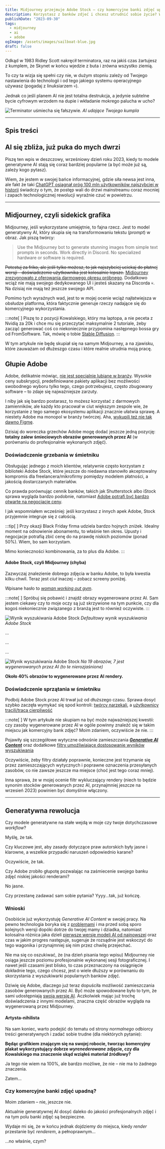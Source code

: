 ```yaml
---
title: Midjourney przejmuje Adobe Stock – czy komercyjne banki zdjęć upadną?
description: Korzystasz z banków zdjeć i chcesz utrudnić sobie życie? Wybierz Adobe Stock i zacznij walić głową w ścianę!
publishDate: "2023-09-30"
tags:
  - midjourney
  - ai
  - adobe
ogImage: /assets/images/sailboat-blue.jpg
draft: false
---
```


Odkąd w 1983 Ridley Scott nakręcił terminatora, raz na jakiś czas żartujesz z kumplem, że Skynet w końcu wjedzie z buta i zrówna wszystko ziemią.

To czy ta wizja się spełni czy nie, w dużym stopniu zależy od Twojego nastawienia do technologii i od tego jakiego systemu operacyjnego używasz (pogadaj z linuksiarzem 💀).

Jednak co jeśli planem AI nie jest totalna destrukcja, a jedynie subtelne bycie cyfrowym wrzodem na dupie i wkładanie mokrego palucha w ucho?

![Terminator uśmiecha się fałszywie.](/assets/gifs/fake-smile-arnold.gif)
*AI udające Twojego kumpla*

---

## Spis treści

## AI się zbliża, już puka do mych dwrzi

Piszę ten wpis w deszczowy, wrześniowy dzień roku 2023, kiedy to modele generatywne AI stają się coraz bardziej popularne (a być może już są, zależy kogo pytasz).

Wiem, że jestem w swojej bańce informacyjnej, gdzie siła newsa jest inna, ale fakt że taki [ChatGPT osiągnął próg 100 mln użytkowników najszybciej w historii](https://www.reuters.com/technology/chatgpt-sets-record-fastest-growing-user-base-analyst-note-2023-02-01/) świadczy o tym, że postęp wali do drzwi mainstreamu coraz mocniej i zapach technologicznej rewolucji wyraźnie czuć w powietrzu.

---

## Midjourney, czyli sidekick grafika

Midjourney, jeśli wykorzystane umiejętnie, to fajna rzecz. Jest to model generatywny AI, który skupia się na transformowaniu tekstu (*prompt*) w obraz. Jak piszą twórcy:

>Use the Midjourney bot to generate stunning images from simple text prompts in seconds. Work directly in Discord. No specialized hardware or software is required.

~~Potestuj za friko, ale jeśli tylko możesz, to jak najszybciej uciekaj do płatnej wersji – doświadczenie użytkownika jest kolosalnie lepsze.~~
[Midjourney zrezygnowało z oferowania darmowego okresu próbnego](https://help.midjourney.com/en/articles/8150088-is-there-a-free-trial). Dodatkowo wciąż nie mają swojego dedykowanego UI i jesteś skazany na Discorda 💀. Na dzisiaj nie mają też jeszcze swojego API.

Pomimo tych wyraźnych wad, jest to w mojej ocenie wciąż najłatwiejsza w obsłudze platforma, która faktycznie generuje rzeczy nadające się do komercyjnego wykorzystania.

:::note[ ]
Piszę to z pozycji Kowalskiego, który ma laptopa, a nie peceta z Nvidią za 20k i chce mu się przeczytać maksymalnie 2 tutoriale, żeby zacząć generować coś co niekoniecznie przypomina następnego bossa gry od FromSoftware. Tak, mówię o tobie [Stable Diffusion](https://github.com/AUTOMATIC1111/stable-diffusion-webui).
:::

W tym artykule nie będę skupiał się na samym Midjourney, a na zjawisku, które zauważam od dłużeszgo czasu i które realnie utrudnia moją pracę.

## Głupie Adobe

Adobe, delikatnie mówiąc, [nie jest specjalnie lubiane w branży](https://www.youtube.com/watch?v=jqyfN2svM3Y). Wysokie ceny subskrypcji, predefiniowane pakiety aplikacji bez możliwości swobodnego wyboru tylko tego, czego potrzebujesz, często zbugowany software – to zdaje się najważniejsze zarzuty.

I niby jak się bardzo postarasz, to możesz korzystać z darmowych zamienników, ale każdy kto pracował w ciut większym zespole wie, że korzystanie z tego samego ekosystemu aplikacji znacznie ułatwia sprawę. A niestety Adobe ma monopol w branży twórczej. Aha, [wykupili też nie tak dawno Figmę](https://www.theguardian.com/commentisfree/2022/sep/24/adobe-cant-photoshop-out-the-fact-its-20bn-figma-deal-is-a-naked-land-grab).

Dzisiaj do woreczka grzechów Adobe mogę dodać jeszcze jedną pozycję: **totalny zalew śmieciowych obrazów generowanych przez AI** (w porównaniu do profesjonalnie wykonanych zdjęć).

### Doświadczenie grzebania w śmietniku

Obsługując jednego z moich klientów, relatywnie często korzystam z biblioteki Adobe Stock, które jeszcze do niedawna stanowiło akceptowalny kompromis dla freelancera/mikrofirmy pomiędzy modelem płatności, a jakością dostarczanych materiałów.

Co prawda porównując cennik banków, takich jak Shutterstock albo iStock sprawa wygląda bardzo podobnie, natomiast [Adobe potrafi być bardzo otwarte na negocjacje ceny](https://www.reddit.com/r/Design/comments/brptyh/heads_up_adobe_creative_cloud_pricing_is/).

I jak wspomniałem wcześniej: jeśli korzystasz z innych apek Adobe, Stock przyjemnie integruje się z całością.

:::tip[ ]
Przy okazji Black Friday firma udziela bardzo hojnych zniżek. Idealny moment na odnowienie abonamentu, to właśnie ten okres. Upusty i negocjacje potrafią zbić cenę do na prawdę niskich poziomów (ponad 50%). Wiem, bo sam korzystam.

Mimo konieczności kombinowania, za to plus dla Adobe.
:::

#### Adobe Stock, czyli Midjourney (chyba)

Zazwyczaj znalezienie dobrego zdjęcia w banku Adobe, to była kwestia kilku chwil. Teraz jest *ciut* inaczej – zobacz screeny poniżej.

Wpisane hasło to [*woman working out gym*](https://stock.adobe.com/pl/search?filters%5Bcontent_type%3Aphoto%5D=1&filters%5Bcontent_type%3Aillustration%5D=1&filters%5Bcontent_type%3Azip_vector%5D=1&filters%5Bcontent_type%3Avideo%5D=1&filters%5Bcontent_type%3Atemplate%5D=1&filters%5Bcontent_type%3A3d%5D=1&filters%5Bcontent_type%3Aimage%5D=1&filters%5Bcontent_type%3Aaudio%5D=0&filters%5Binclude_stock_enterprise%5D=0&filters%5Bis_editorial%5D=0&filters%5Bfree_collection%5D=0&filters%5Bgentech%5D=all&k=woman+working+out+gym&order=relevance&safe_search=1&limit=100&search_page=1&search_type=filter-select&acp=&aco=woman+working+out+gym&get_facets=1).

:::note[ ]
Spróbuj się pobawić i znajdź obrazy wygenerowane przez AI. Sam jestem ciekawy czy to moje oczy są już skrzywione na tym punkcie, czy dla kogoś niekoniecznie związanego z branżą jest to również oczywiste.
:::

![Wynik wyszukiwania Adobe Stock](/assets/images/5/adobe-stock-search-result.png)
*Defaultowy wynik wyszukiwania Adobe Stock*

...

...

...

![Wynik wyszukiwania Adobe Stock](/assets/images/5/adobe-stock-search-result-marked.png)
*Na 19 obrazów, 7 jest wygenerowanych przez AI (to te nierozjaśnione)*

**Około 40% obrazów to wygenerowane przez AI rendery.**

### Doświadczenie sprzątania w śmietniku

Podbój Adobe Stock przez AI trwał już od dłuższego czasu. Sprawa dosyć szybko zaczęła wymykać się spod kontroli: [twórcy narzekali](https://community.adobe.com/t5/stock-contributors-discussions/the-impact-of-generative-ai-content-on-adobe-s-reviewing-process/m-p/13972515), a [użytkownicy tracili/tracą cierpliwość](https://community.adobe.com/t5/stock-discussions/ai-content-not-labelled-as-ai/m-p/13585770)

:::note[ ]
W tym artykule nie skupiam na być może najważniejszej kwestii: czy zasoby wygenerowane przez AI w ogóle powinny znaleźć się w takim miejscu jak komercyjny bank zdjęć? Moim zdaniem, oczywiście że nie.
:::

Pojawiły się szczegółowe wytyczne odnośnie zamieszczania [***Generative AI Content***](https://helpx.adobe.com/stock/contributor/help/generative-ai-content.html) oraz dodatkowe [filtry umożliwiające dostosowanie wyników wyszukiwania](https://community.adobe.com/t5/stock-discussions/generative-ai-filter-now-available-for-adobe-stock-search/td-p/13754480)

Oczywiście, żeby filtry działały poprawnie, konieczne jest trzymanie się przez zamieszczających wytycznych i poprawne oznaczenia przesyłanych zasobów, co nie zawsze jeszcze ma miejsce (choć jest tego coraz mniej).

Inna sprawa, że w mojej ocenie filtr wykluczający rendery (niech to będzie synonim stocków generowanych przez AI, przynajmniej jeszcze na wrzesień 2023) powinien być domyślnie włączony.

---

## Generatywna rewolucja

Czy modele generatywne na stałe wejdą w moje czy twoje dotychczasowe *workflow*?

Myślę, że tak.

Czy kluczowe jest, aby zasady dotyczące praw autorskich były jasne i klarowne, a wszelkie przypadki naruszeń odpowiednio karane?

Oczywiście, że tak.

Czy Adobe zrobiło głupotę pozwalając na zaśmiecenie swojego banku zdjęć niskiej jakości renderami?

No jasne.

Czy przestanę zadawać sam sobie pytania?
Yyyy...tak, już kończę.

### Wnioski

Osobiście już wykorzystuję *Generative AI Content* w swojej pracy. Na pewno technologia boryka się z [problemami](https://www.dw.com/en/is-chatgpt-getting-dumber/a-66352529) i ma przed sobą sporo kolejnych wersji dopóki dotrze do twojej mamy i dziadka, natomiast kolosalna różnica jaka dzieli [pierwsze wersje modeli AI od najnowszej](https://aituts.com/midjourney-versions/) oraz czas w jakim progres następuje, sugeruje że rozsądnie jest wskoczyć do tego wagonika i przynajmniej się nim przez chwilę przejechać.

Nie ma się co oszukiwać, że (na dzień pisania tego wpisu) Midjourney nie osiąga jeszcze poziomu profesjonalnie wykonanej sesji fotograficznej. I nawet jeśli czasami jest blisko, to czas przeznaczony na osiągnięcie dokładnie tego, czego chcesz, jest o wiele dłuższy w porównaniu do skorzystania z wyszukiwarki popularnych banków zdjęć.

Dziwię się Adobe, dlaczego już teraz dopuściła możliwość zamieszczania zasobów generowanych przez AI. Być może spowodowane było to tym, że sami udostępniają [swoją wersję AI](https://www.adobe.com/pl/sensei/generative-ai/firefly.html).  Aczkolwiek mając już trochę doświadczenia z innymi modelami, znaczna część obrazów wygląda na wygenerowaną przez Midjourney.

#### Artysta-nihilista

Na sam koniec, warto podejść do tematu od strony *normalnego* odbiorcy treści generatywnych i zadać sobie trudne (dla niektórych pytanie):

**Będąc grafikiem znającym się na swojej robocie, tworząc komercyjny plakat wykorzystujący dobrze *wyrenederowane* zdjęcie, czy dla Kowalskiego ma znaczenie skąd wziąłeś materiał źródłowy?**

Ja tego nie wiem na 100%, ale bardzo możliwe, że nie – nie ma to żadnego znaczenia.

Zatem...

### Czy komercyjne banki zdjęć upadną?

Moim zdaniem – nie, jeszcze nie.

Aktualnie generatywnej AI dosyć daleko do jakości profesjonalnych zdjęć i na tym polu banki zdjęć są bezpieczne.

Wydaje mi się, że w końcu jednak dojdziemy do miejsca, kiedy *render* przestanie być *renderem*, a pełnoprawnym...

...no właśnie, czym?
